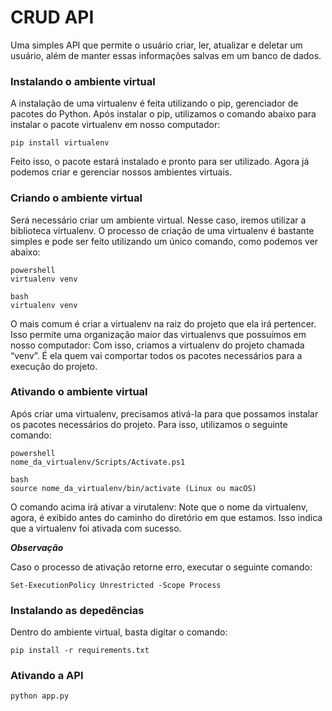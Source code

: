 # CRUD API

Uma simples API que permite o usuário criar, ler, atualizar e deletar um usuário, além de manter essas informações salvas em um banco de dados.

### **Instalando o ambiente virtual**
A instalação de uma virtualenv é feita utilizando o pip, gerenciador de pacotes do Python. Após instalar o pip, utilizamos o comando abaixo para instalar o pacote virtualenv em nosso computador:

```
pip install virtualenv
```

Feito isso, o pacote estará instalado e pronto para ser utilizado. Agora já podemos criar e gerenciar nossos ambientes virtuais.

### **Criando o ambiente virtual**

Será necessário criar um ambiente virtual. Nesse caso, iremos utilizar a biblioteca virtualenv.
O processo de criação de uma virtualenv é bastante simples e pode ser feito utilizando um único comando, como podemos ver abaixo:

```
powershell
virtualenv venv
```

```
bash
virtualenv venv
```

O mais comum é criar a virtualenv na raiz do projeto que ela irá pertencer. Isso permite uma organização maior das virtualenvs que possuímos em nosso computador:
Com isso, criamos a virtualenv do projeto chamada “venv”. É ela quem vai comportar todos os pacotes necessários para a execução do projeto.

### **Ativando o ambiente virtual**

Após criar uma virtualenv, precisamos ativá-la para que possamos instalar os pacotes necessários do projeto. Para isso, utilizamos o seguinte comando:

```
powershell
nome_da_virtualenv/Scripts/Activate.ps1
```

```
bash
source nome_da_virtualenv/bin/activate (Linux ou macOS)
```

O comando acima irá ativar a virutalenv:
Note que o nome da virtualenv, agora, é exibido antes do caminho do diretório em que estamos. Isso indica que a virtualenv foi ativada com sucesso.

***Observação***

Caso o processo de ativação retorne erro, executar o seguinte comando:
```
Set-ExecutionPolicy Unrestricted -Scope Process
```

### **Instalando as depedências**

Dentro do ambiente virtual, basta digitar o comando:

```
pip install -r requirements.txt
```

### **Ativando a API**
```
python app.py
```
